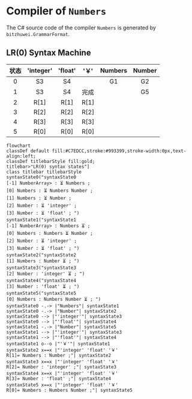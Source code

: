 # Compiler of `Numbers`

The C# source code of the compiler `Numbers` is generated by `bitzhuwei.GrammarFormat`.

## LR(0) Syntax Machine

| 状态 | \'integer\' | \'float\' | \'￥\' | Numbers | Number |
|:---:|:---:|:---:|:---:|:---:|:---:|
| 0 | S3 | S4 |   | G1 | G2 |
| 1 | S3 | S4 | 完成 |   | G5 |
| 2 | R[1] | R[1] | R[1] |   |   |
| 3 | R[2] | R[2] | R[2] |   |   |
| 4 | R[3] | R[3] | R[3] |   |   |
| 5 | R[0] | R[0] | R[0] |   |   |


```Mermaid
flowchart
classDef default fill:#C7EDCC,stroke:#993399,stroke-width:0px,text-align:left;
classDef titlebarStyle fill:gold;
titlebar>"LR(0) syntax states"]
class titlebar titlebarStyle
syntaxState0("syntaxState0
[-1] NumberArray> : ⏳ Numbers ; 
[0] Numbers : ⏳ Numbers Number ; 
[1] Numbers : ⏳ Number ; 
[2] Number : ⏳ 'integer' ; 
[3] Number : ⏳ 'float' ; ")
syntaxState1("syntaxState1
[-1] NumberArray> : Numbers ⏳ ; 
[0] Numbers : Numbers ⏳ Number ; 
[2] Number : ⏳ 'integer' ; 
[3] Number : ⏳ 'float' ; ")
syntaxState2("syntaxState2
[1] Numbers : Number ⏳ ; ")
syntaxState3("syntaxState3
[2] Number : 'integer' ⏳ ; ")
syntaxState4("syntaxState4
[3] Number : 'float' ⏳ ; ")
syntaxState5("syntaxState5
[0] Numbers : Numbers Number ⏳ ; ")
syntaxState0 -.-> |"Numbers"| syntaxState1
syntaxState0 -.-> |"Number"| syntaxState2
syntaxState0 --> |"'integer'"| syntaxState3
syntaxState0 --> |"'float'"| syntaxState4
syntaxState1 -.-> |"Number"| syntaxState5
syntaxState1 --> |"'integer'"| syntaxState3
syntaxState1 --> |"'float'"| syntaxState4
syntaxState1 o--o |"'￥'"| syntaxState1
syntaxState2 x==x |"'integer' 'float' '￥' 
R[1]= Numbers : Number ;"| syntaxState2
syntaxState3 x==x |"'integer' 'float' '￥' 
R[2]= Number : 'integer' ;"| syntaxState3
syntaxState4 x==x |"'integer' 'float' '￥' 
R[3]= Number : 'float' ;"| syntaxState4
syntaxState5 x==x |"'integer' 'float' '￥' 
R[0]= Numbers : Numbers Number ;"| syntaxState5


```


